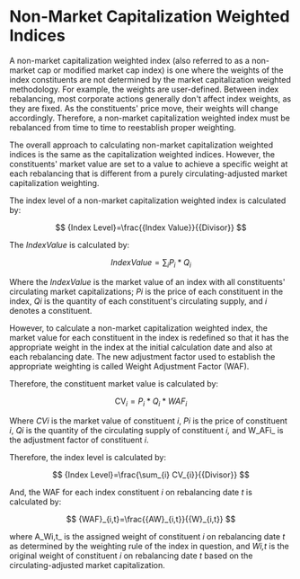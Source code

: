 # Non-Market Capitalization Weighted Indices

A non-market capitalization weighted index (also referred to as a non-market cap or modified market cap index) is one where the weights of the index constituents are not determined by the market capitalization weighted methodology. For example, the weights are user-defined. Between index rebalancing, most corporate actions generally don't affect index weights, as they are fixed. As the constituents' price move,  their weights will change accordingly. Therefore, a non-market capitalization weighted index must be rebalanced from time to time to reestablish proper weighting.

The overall approach to calculating non-market capitalization weighted indices is the same as the capitalization weighted indices. However, the constituents' market value are set to a value to achieve a specific weight at each rebalancing that is different from a purely circulating-adjusted market capitalization weighting.

The index level of a non-market capitalization weighted index is calculated by:

$$
{Index Level}=\frac{{Index Value}}{{Divisor}}
$$

The _IndexValue_ is calculated by:

$$
{Index Value}={\sum_{i} P_{i} * Q_{i}}
$$

Where the _IndexValue_ is the market value of an index with all constituents' circulating market capitalizations; _Pi_ is the price of each constituent in the index, _Qi_ is the quantity of each constituent's circulating supply, and _i_ denotes a constituent.

However, to calculate a non-market capitalization weighted index, the market value for each constituent in the index is redefined so that it has the appropriate weight in the index at the initial calculation date and also at each rebalancing date. The new adjustment factor used to establish the appropriate weighting is called Weight Adjustment Factor (WAF).&#x20;

Therefore, the constituent market value is calculated by:

$$
\text {CV}_{i}={P_{i} * Q_{i} * WAF_{i}}
$$

Where _CVi_ is the market value of constituent _i_, _Pi_ is the price of constituent _i_, _Qi_ is the quantity of the circulating supply of constituent _i,_ and W_AFi_ is the adjustment factor of constituent _i_.

Therefore, the index level is calculated by:

$$
{Index Level}=\frac{\sum_{i} CV_{i}}{{Divisor}}
$$

And, the WAF for each index constituent _i_ on rebalancing date _t_ is calculated by:

$$
{WAF}_{i,t}=\frac{{AW}_{i,t}}{{W}_{i,t}}
$$

where A_Wi,t_ is the assigned weight of constituent _i_ on rebalancing date _t_ as determined by the weighting rule of the index in question, and _Wi,t_ is the original weight of constituent _i_ on rebalancing date _t_ based on the circulating-adjusted market capitalization.



